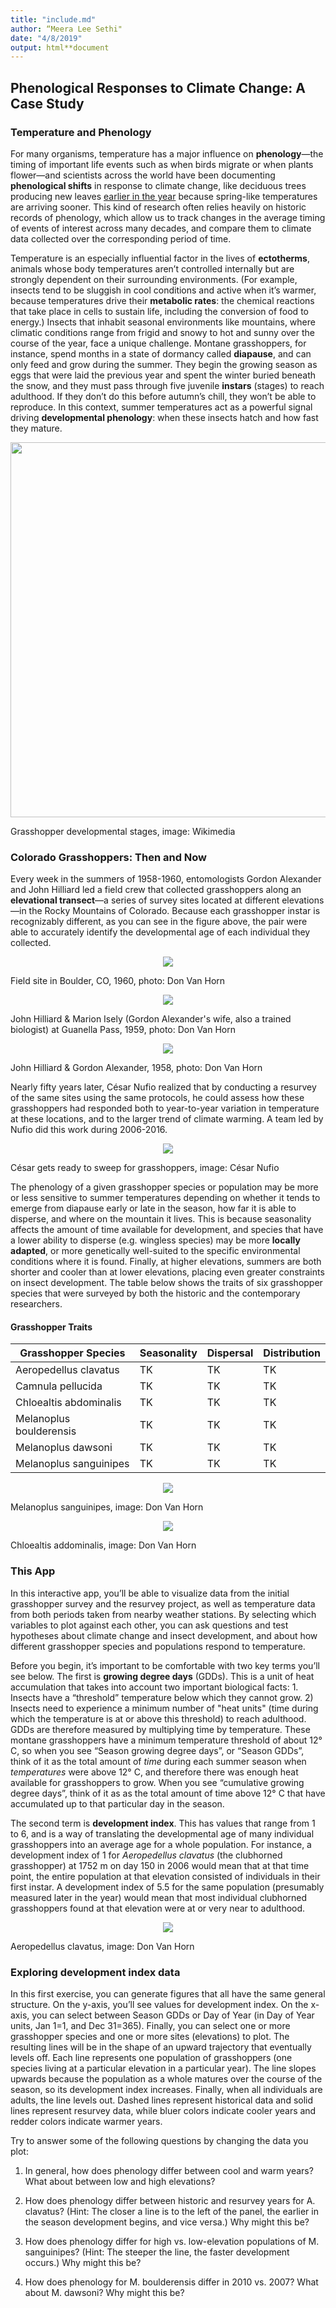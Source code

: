 ```yaml
---
title: "include.md"
author: “Meera Lee Sethi"
date: "4/8/2019"
output: html**document
---
```

## Phenological Responses to Climate Change: A Case Study

### Temperature and Phenology

For many organisms, temperature has a major influence on **phenology**—the timing of important life events such as when birds migrate or when plants flower—and scientists across the world have been documenting **phenological shifts** in response to climate change, like deciduous trees producing new leaves [earlier in the year](https://www.usanpn.org/files/LeafOutHighlightChange**Arnoldia**.pdf) because spring-like temperatures are arriving sooner. This kind of research often relies heavily on historic records of phenology, which allow us to track changes in the average timing of events of interest across many decades, and compare them to climate data collected over the corresponding period of time.

Temperature is an especially influential factor in the lives of **ectotherms**, animals whose body temperatures aren’t controlled internally but are strongly dependent on their surrounding environments. (For example, insects tend to be sluggish in cool conditions and active when it’s warmer, because temperatures drive their  **metabolic rates**: the chemical reactions that take place in cells to sustain life, including the conversion of food to energy.) Insects that inhabit seasonal environments like mountains, where climatic conditions range from frigid and snowy to hot and sunny over the course of the year, face a unique challenge. Montane grasshoppers, for instance, spend months in a state of dormancy called **diapause**, and can only feed and grow during the summer. They begin the growing season as eggs that were laid the previous year and spent the winter buried beneath the snow, and they must pass through five juvenile **instars** (stages) to reach adulthood. If they don’t do this before autumn’s chill, they won’t be able to reproduce. In this context, summer temperatures act as a powerful signal driving **developmental phenology**: when these insects hatch and how fast they mature. 

<p align="center">
<img src="https://upload.wikimedia.org/wikipedia/commons/0/07/Grasshoppermetasnodgrass.jpg"/, height="600 px">
</p>
<p align="center">
<figcaption>Grasshopper developmental stages, image: Wikimedia</figcaption>
</p>

### Colorado Grasshoppers: Then and Now
	
Every week in the summers of 1958-1960, entomologists Gordon Alexander and John Hilliard led a field crew that collected grasshoppers along an **elevational transect**—a series of survey sites located at different elevations—in the Rocky Mountains of Colorado. Because each grasshopper instar is recognizably different, as you can see in the figure above, the pair were able to accurately identify the developmental age of each individual they collected. 

<p align="center">
<img src="http://faculty.washington.edu/lbuckley/wordpress/wp-content/uploads/2019/05/3005-2-mis-Bureau-stdsCLEAN.jpg"/>
</p>
<p align="center">
<figcaption>Field site in Boulder, CO, 1960, photo: Don Van Horn</figcaption>
</p>

<p align="center">
<img src="http://faculty.washington.edu/lbuckley/wordpress/wp-content/uploads/2019/05/2676-J-Hilliard-Mrs-A.jpg"/>
</p>
<p align="center">
<figcaption>John Hilliard & Marion Isely (Gordon Alexander's wife, also a trained biologist) at Guanella Pass, 1959, photo: Don Van Horn</figcaption>
</p>

<p align="center">
<img src="http://faculty.washington.edu/lbuckley/wordpress/wp-content/uploads/2019/05/2056-Hilliard-and-Alexander-1958.jpg"/>
</p>
<p align="center">
<figcaption>John Hilliard & Gordon Alexander, 1958, photo: Don Van Horn</figcaption>
</p>

Nearly fifty years later, César Nufio realized that by conducting a resurvey of the same sites using the same protocols, he could assess how these grasshoppers had responded both to year-to-year variation in temperature at these locations, and to the larger trend of climate warming. A team led by Nufio did this work during 2006-2016. 

<p align="center">
<img src="http://faculty.washington.edu/lbuckley/wordpress/wp-content/uploads/2019/05/Cesar.jpg"/>
</p>
<p align="center">
<figcaption>César gets ready to sweep for grasshoppers, image: César Nufio</figcaption>
</p>

The phenology of a given grasshopper species or population may be more or less sensitive to summer temperatures depending on whether it tends to emerge from diapause early or late in the season, how far it is able to disperse, and where on the mountain it lives. This is because seasonality affects the amount of time available for development, and species that have a lower ability to disperse (e.g. wingless species) may be more **locally adapted**, or more genetically well-suited to the specific environmental conditions where it is found. Finally, at higher elevations, summers are both shorter and cooler than at lower elevations, placing even greater constraints on insect development. The table below shows the traits of six grasshopper species that were surveyed by both the historic and the contemporary researchers.

<h4>Grasshopper Traits</h4>
<div class="table-wrapper">
	<table class="alt">
		<thead>
			<tr>
				<th>Grasshopper Species</th>
				<th>Seasonality</th>
				<th>Dispersal</th>
				<th>Distribution</th>
			</tr>
		</thead>
		<tbody>
			<tr>
				<td>Aeropedellus clavatus </td>
				<td>TK</td>
				<td>TK</td>
				<td>TK</td>
			</tr>
			<tr>
				<td>Camnula pellucida </td>
				<td>TK</td>
				<td>TK</td>
				<td>TK</td>
			</tr>
			<tr>
				<td>Chloealtis abdominalis</td>
				<td>TK</td>
				<td>TK</td>
				<td>TK</td>
			</tr>
			<tr>
				<td>Melanoplus boulderensis</td>
				<td>TK</td>
				<td>TK</td>
				<td>TK</td>
			</tr>
			<tr>
				<td>Melanoplus dawsoni </td>
				<td>TK</td>
				<td>TK</td>
				<td>TK</td>
			</tr>
				<tr>
				<td>Melanoplus sanguinipes </td>
				<td>TK</td>
				<td>TK</td>
				<td>TK</td>
			</tr>
		</tbody>
	</table>
</div>



<p align="center">
<img src="http://faculty.washington.edu/lbuckley/wordpress/wp-content/uploads/2019/05/1995-Melanoplus-mexicanus-sanguinipes.jpg"/>
</p>
<p align="center">
<figcaption>Melanoplus sanguinipes, image: Don Van Horn</figcaption>
</p>

<p align="center">
<img src="http://faculty.washington.edu/lbuckley/wordpress/wp-content/uploads/2019/05/2054-Chloealtis-addominalis.jpg"/>
</p>
<p align="center">
<figcaption>Chloealtis addominalis, image: Don Van Horn</figcaption>
</p>

### This App

In this interactive app, you’ll be able to visualize data from the initial grasshopper survey and the resurvey project, as well as temperature data from both periods taken from nearby weather stations. By selecting which variables to plot against each other, you can ask questions and test hypotheses about climate change and insect development, and about how different grasshopper species and populations respond to temperature. 

Before you begin, it’s important to be comfortable with two key terms you’ll see below. The first is **growing degree days** (GDDs). This is a unit of heat accumulation that takes into account two important biological facts: 1. Insects have a “threshold” temperature below which they cannot grow. 2) Insects need to experience a minimum number of "heat units" (time during which the temperature is at or above this threshold) to reach adulthood. GDDs are therefore measured by multiplying time by temperature. These montane grasshoppers have a minimum temperature threshold of about 12° C, so when you see “Season growing degree days”, or “Season GDDs”, think of it as the total amount of <em>time</em> during each summer season when <em>temperatures</em> were above 12° C, and therefore there was enough heat available for grasshoppers to grow. When you see “cumulative growing degree days”, think of it as as the total amount of time above 12° C that have accumulated up to that particular day in the season. 

The second term is **development index**. This has values that range from 1 to 6, and is a way of translating the developmental age of many individual grasshoppers into an average age for a whole population. For instance, a development index of 1 for _Aeropedellus clavatus_ (the clubhorned grasshopper) at 1752 m on day 150 in 2006 would mean that at that time point, the entire population at that elevation consisted of individuals in their first instar. A development index of 5.5 for the same population (presumably measured later in the year) would mean that most individual clubhorned grasshoppers found at that elevation were at or very near to adulthood.  


<p align="center">
<img src="http://faculty.washington.edu/lbuckley/wordpress/wp-content/uploads/2019/05/2017-Aeropedellus-clavatus-F.jpg"/>
</p>
<p align="center">
<figcaption>Aeropedellus clavatus, image: Don Van Horn</figcaption>
</p>


### Exploring development index data

In this first exercise, you can generate figures that all have the same general structure. On the y-axis, you’ll see values for development index. On the x-axis, you can select between Season GDDs or Day of Year (in Day of Year units, Jan 1=1, and Dec 31=365). Finally, you can select one or more grasshopper species and one or more sites (elevations) to plot. The resulting lines will be in the shape of an upward trajectory that eventually levels off. Each line represents one population of grasshoppers (one species living at a particular elevation in a particular year). The line slopes upwards because the population as a whole matures over the course of the season, so its development index increases. Finally, when all individuals are adults, the line levels out. Dashed lines represent historical data and solid lines represent resurvey data, while bluer colors indicate cooler years and redder colors indicate warmer years. 

Try to answer some of the following questions by changing the data you plot:

1. In general, how does phenology differ between cool and warm years? What about between low and high elevations?

2. How does phenology differ between historic and resurvey years for A. clavatus? (Hint: The closer a line is to the left of the panel, the earlier in the season development begins, and vice versa.) Why might this be?

3. How does phenology differ for high vs. low-elevation populations of M. sanguinipes? (Hint: The steeper the line, the faster development occurs.) Why might this be?

4. How does phenology for M. boulderensis differ in 2010 vs. 2007? What about M. dawsoni? Why might this be?


